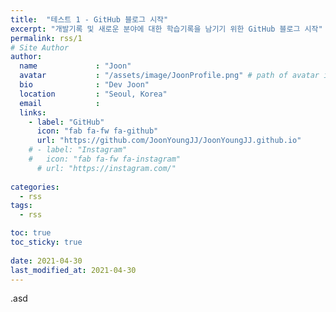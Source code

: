 ```yaml
---
title:  "테스트 1 - GitHub 블로그 시작"
excerpt: "개발기록 및 새로운 분야에 대한 학습기록을 남기기 위한 GitHub 블로그 시작"
permalink: rss/1
# Site Author
author:
  name             : "Joon"
  avatar           : "/assets/image/JoonProfile.png" # path of avatar image, e.g. "/assets/images/bio-photo.jpg"
  bio              : "Dev Joon"
  location         : "Seoul, Korea"
  email            :
  links:
    - label: "GitHub"
      icon: "fab fa-fw fa-github"
      url: "https://github.com/JoonYoungJJ/JoonYoungJJ.github.io"
    # - label: "Instagram"
    #   icon: "fab fa-fw fa-instagram"
      # url: "https://instagram.com/"
      
categories:
  - rss
tags:
  - rss

toc: true
toc_sticky: true
 
date: 2021-04-30
last_modified_at: 2021-04-30
---
```


.asd